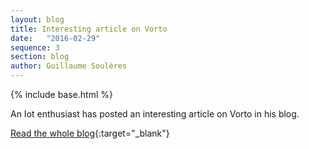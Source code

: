 ```yaml
---
layout: blog
title: Interesting article on Vorto
date:   "2016-02-29"
sequence: 3
section: blog
author: Guillaume Soulères
---
```

{% include base.html %}

An Iot enthusiast has posted an interesting article on Vorto in his blog.

[Read the whole blog](http://www.diffractionanalysis.com/opinions/2016/02/the-vorto-project-a-no-standard-approach-to-iot-interoperability){:target="_blank"}
